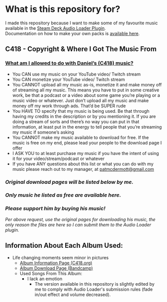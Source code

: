 # What is this repository for?

I made this repository because I want to make some of my favourite music available in the [Steam Deck Audio Loader Plugin](https://github.com/DeckThemes/SDH-AudioLoader).  
Documentation on how to make your own packs is [available here](https://docs.deckthemes.com/AudioLoader/).

## C418 - Copyright & Where I Got The Music From

### [What am I allowed to do with Daniel’s (C418) music?](https://c418.org/2017/01/26/what-am-i-allowed-to-do-with-daniels-music/)
- You CAN use my music on your YouTube video/ Twitch stream
- You CAN monetize your YouTube video/ Twitch stream
- You CANNOT upload all my music as-is, monetize it and make money off of streaming all my music. This means you have to put in some creative work, be that a podcast or a video about some game you’re playing or a music video or whatever. Just don’t upload all my music and make money off my work through ads. That’d be SUPER rude
- You HAVE TO specify that my music is being used. Be that through having my credits in the description or by you mentioning it. If you are doing a stream of sorts and there’s no way you can put in that information, at least put in the energy to tell people that you’re streaming my music if someone’s asking
- You CANNOT make my music available to download for free. If the music is free on my end, please lead your people to the download page I offer
- I ASK YOU to at least purchase my music if you have the intent of using it for your video/stream/podcast or whatever
- If you have ANY questions about this list or what you can do with my music please reach out to my manager, at patmcdermott@gmail.com

### ***Original download pages will be listed below by me.***
### ***Only music he listed as free are available here.***  
### ***Please support him by buying his music!***
*Per above request, use the original pages for downloading his music, the only reason the files are here so I can submit them to the Audio Loader plugin.*

## Information About Each Album Used:
- Life changing moments seem minor in pictures
    - [Album Information Page (C418.org)](https://c418.org/albums/life-changing-moments-seem-minor-in-pictures/)
    - [Album Download Page (Bandcamp)](https://c418.bandcamp.com/album/life-changing-moments-seem-minor-in-pictures)
    - Used Songs From This Album:
        - I lack an emotion
            - The version available in this repository is slightly edited by me to comply with Audio Loader's submission rules (fade in/out effect and volume decreased).